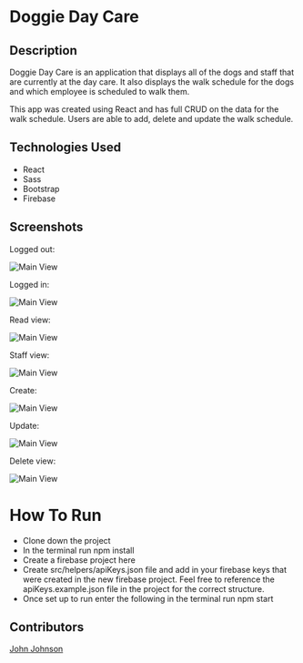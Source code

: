 # Doggie Day Care

## Description
Doggie Day Care is an application that displays all of the dogs and staff that are currently at the day care. It also displays the walk schedule for the dogs and which employee is scheduled to walk them.

This app was created using React and has full CRUD on the data for the walk schedule. Users are able to add, delete and update the walk schedule.

## Technologies Used

* React
* Sass
* Bootstrap
* Firebase

## Screenshots

Logged out:

![Main View](https://github.com/John-Ryan-Johnson/doggie-day-care/blob/master/Screenshots/Logged%20out%20view.PNG)

Logged in:

![Main View](https://github.com/John-Ryan-Johnson/doggie-day-care/blob/master/Screenshots/Logged%20in%20view.PNG)

Read view:

![Main View](https://github.com/John-Ryan-Johnson/doggie-day-care/blob/master/Screenshots/Dogs%20view.PNG)

Staff view:

![Main View](https://raw.githubusercontent.com/John-Ryan-Johnson/doggie-day-care/master/Screenshots/Staff%20view.PNG)

Create:

![Main View](https://github.com/John-Ryan-Johnson/doggie-day-care/blob/master/Screenshots/Create%20view.PNG)

Update:

![Main View](https://github.com/John-Ryan-Johnson/doggie-day-care/blob/master/Screenshots/Edit%20view.PNG)

Delete view:

![Main View](https://github.com/John-Ryan-Johnson/doggie-day-care/blob/master/Screenshots/Delete%20view.PNG)

# How To Run

* Clone down the project
* In the terminal run npm install
* Create a firebase project here
* Create src/helpers/apiKeys.json file and add in your firebase keys that were created in the new firebase project. Feel free to reference the apiKeys.example.json file in the project for the correct structure.
* Once set up to run enter the following in the terminal run npm start

## Contributors

[John Johnson](https://github.com/John-Ryan-Johnson)
